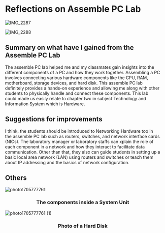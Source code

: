 # Reflections on Assemble PC Lab

![IMG_2287](https://github.com/abidmyra/abidmyra/assets/148435590/ea135ea4-f27a-4173-ad3d-9850903a8eb8)

![IMG_2288](https://github.com/abidmyra/abidmyra/assets/148435590/de4ef07a-42a6-4af8-b676-3dc586dafb37)

## Summary on what have I gained from the Assemble PC Lab

The assemble PC lab helped me and my classmates gain insights into the different components of a PC and how they work together.
Assembling a PC involves connecting various hardware components like the CPU, RAM, motherboard, storage devices, and hard disk.
This assemble PC lab definitely provides a hands-on experience and allowing me along with other students to physically handle and 
connect these components. This lab could made us easily relate to chapter two in subject Technology and Information System which is Hardware.

## Suggestions for improvements

I think, the students should be introduced to Networking Hardware too in the assemble PC lab such as routers, switches, and network interface cards (NICs).
The laboratory manager or laboratory staffs can xplain the role of each component in a network and how they interact to facilitate data communication.
Other than that, they also can guide students in setting up a basic local area network (LAN) using routers and switches or teach them about IP addressing
and the basics of network configuration.

## Others


![photo1705777761](https://github.com/abidmyra/abidmyra/assets/148435590/b992e2e6-a4cd-401d-b9e4-fc9f8e6308b3)
<h3 align = "center">  The components inside a System Unit </h3>


![photo1705777761 (1)](https://github.com/abidmyra/abidmyra/assets/148435590/e76ea425-0b19-42d7-81cc-326d3b78f5fe)
<h3 align = "center">  Photo of a Hard Disk </h3>
